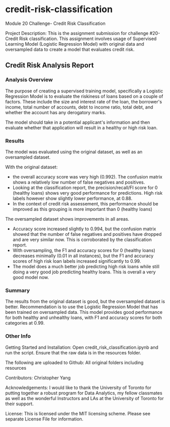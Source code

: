 # credit-risk-classification
Module 20 Challenge- Credit Risk Classification

Project Description: This is the assignment submission for challenge #20- Credit Risk classification. This assignment involves usage of Supervised Learning Model (Logistic Regression Model) with original data and oversampled data to create a model that evaluates credit risk.  

## Credit Risk Analysis Report

### Analysis Overview
The purpose of creating a supervised training model, specifically a Logistic Regression Model is to evaluate the riskiness of loans based on a couple of factors. These include the size and interest rate of the loan, the borrower's income, total number of accounts, debt to income ratio, total debt, and whether the account has any derogatory marks. 

The model should take in a potential applicant's information and then evaluate whether that application will result in a healthy or high risk loan.

### Results
The model was evaluated using the original dataset, as well as an oversampled dataset.

With the original dataset:
- the overall accuracy score was very high (0.992). The confusion matrix shows a relatively low number of false negatives and positives. 
- Looking at the classification report, the precision/recall/FI score for 0 (healthy loans) shows very good performance for predictions. High risk labels however show slightly lower performance, at 0.88. 
- In the context of credit risk assessement, this performance should be improved as this grouping is more important than 0 (healthy loans)

The oversampled dataset shows improvements in all areas. 
- Accuracy score increased slightly to 0.994, but the confusion matrix showed that the number of false negatives and positives have dropped and are very similar now. This is corroborated by the classification report. 
-  With oversampling, the F1 and accuracy scores for 0 (healthy loans) decreases minimally (0.01 in all instances), but the F1 and accuracy scores of high risk loan labels increased significantly to 0.99. 
- The model does a much better job predicting high risk loans while still doing a very good job predicting healthy loans. This is overall a very good model now. 

### Summary
The results from the original dataset is good, but the oversampled dataset is better. Recommendation is to use the Logistic Regression Model that has been trained on oversampled data. This model provides good performance for both healthy and unhealthy loans, with F1 and accuracy scores for both categories at 0.99.


### Other Info
Getting Started and Installation: Open credit_risk_classification.ipynb and run the script. Ensure that the raw data is in the resources folder.

The following are uploaded to Github: All original folders including resources

Contributors: Christopher Yang

Acknowledgements: I would like to thank the University of Toronto for putting together a robust program for Data Analytics, my fellow classmates as well as the wonderful Instructors and LAs at the University of Toronto for their support.

License: This is licensed under the MIT licensing scheme. Please see separate License File for information.